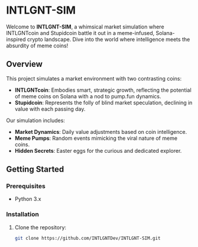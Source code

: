 # INTLGNT-SIM

Welcome to **INTLGNT-SIM**, a whimsical market simulation where INTLGNTcoin and Stupidcoin battle it out in a meme-infused, Solana-inspired crypto landscape. Dive into the world where intelligence meets the absurdity of meme coins!

## Overview

This project simulates a market environment with two contrasting coins:
- **INTLGNTcoin**: Embodies smart, strategic growth, reflecting the potential of meme coins on Solana with a nod to pump.fun dynamics.
- **Stupidcoin**: Represents the folly of blind market speculation, declining in value with each passing day.

Our simulation includes:
- **Market Dynamics**: Daily value adjustments based on coin intelligence.
- **Meme Pumps**: Random events mimicking the viral nature of meme coins.
- **Hidden Secrets**: Easter eggs for the curious and dedicated explorer.

## Getting Started

### Prerequisites

- Python 3.x

### Installation

1. Clone the repository:
   ```bash
   git clone https://github.com/INTLGNTDev/INTLGNT-SIM.git
